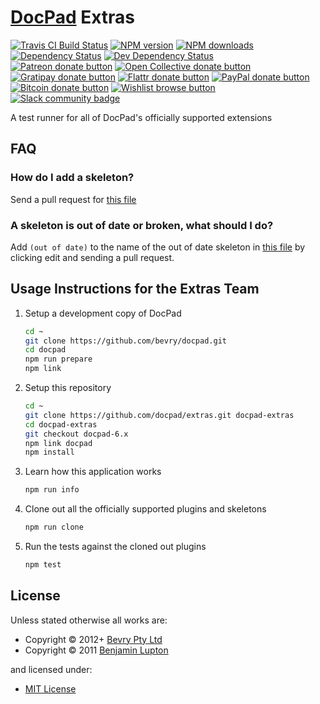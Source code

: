 # [DocPad](http://docpad.org) Extras

<!-- BADGES/ -->

<span class="badge-travisci"><a href="http://travis-ci.org/docpad/extras" title="Check this project's build status on TravisCI"><img src="https://img.shields.io/travis/docpad/extras/master.svg" alt="Travis CI Build Status" /></a></span>
<span class="badge-npmversion"><a href="https://npmjs.org/package/docpad-extras" title="View this project on NPM"><img src="https://img.shields.io/npm/v/docpad-extras.svg" alt="NPM version" /></a></span>
<span class="badge-npmdownloads"><a href="https://npmjs.org/package/docpad-extras" title="View this project on NPM"><img src="https://img.shields.io/npm/dm/docpad-extras.svg" alt="NPM downloads" /></a></span>
<span class="badge-daviddm"><a href="https://david-dm.org/docpad/extras" title="View the status of this project's dependencies on DavidDM"><img src="https://img.shields.io/david/docpad/extras.svg" alt="Dependency Status" /></a></span>
<span class="badge-daviddmdev"><a href="https://david-dm.org/docpad/extras#info=devDependencies" title="View the status of this project's development dependencies on DavidDM"><img src="https://img.shields.io/david/dev/docpad/extras.svg" alt="Dev Dependency Status" /></a></span>
<br class="badge-separator" />
<span class="badge-patreon"><a href="https://patreon.com/bevry" title="Donate to this project using Patreon"><img src="https://img.shields.io/badge/patreon-donate-yellow.svg" alt="Patreon donate button" /></a></span>
<span class="badge-opencollective"><a href="https://opencollective.com/bevry" title="Donate to this project using Open Collective"><img src="https://img.shields.io/badge/open%20collective-donate-yellow.svg" alt="Open Collective donate button" /></a></span>
<span class="badge-gratipay"><a href="https://www.gratipay.com/bevry" title="Donate weekly to this project using Gratipay"><img src="https://img.shields.io/badge/gratipay-donate-yellow.svg" alt="Gratipay donate button" /></a></span>
<span class="badge-flattr"><a href="https://flattr.com/profile/balupton" title="Donate to this project using Flattr"><img src="https://img.shields.io/badge/flattr-donate-yellow.svg" alt="Flattr donate button" /></a></span>
<span class="badge-paypal"><a href="https://bevry.me/paypal" title="Donate to this project using Paypal"><img src="https://img.shields.io/badge/paypal-donate-yellow.svg" alt="PayPal donate button" /></a></span>
<span class="badge-bitcoin"><a href="https://bevry.me/bitcoin" title="Donate once-off to this project using Bitcoin"><img src="https://img.shields.io/badge/bitcoin-donate-yellow.svg" alt="Bitcoin donate button" /></a></span>
<span class="badge-wishlist"><a href="https://bevry.me/wishlist" title="Buy an item on our wishlist for us"><img src="https://img.shields.io/badge/wishlist-donate-yellow.svg" alt="Wishlist browse button" /></a></span>
<br class="badge-separator" />
<span class="badge-slackin"><a href="https://slack.bevry.me" title="Join this project's slack community"><img src="https://slack.bevry.me/badge.svg" alt="Slack community badge" /></a></span>

<!-- /BADGES -->


A test runner for all of DocPad's officially supported extensions


## FAQ

### How do I add a skeleton?

Send a pull request for [this file](https://github.com/docpad/extras/blob/docpad-6.x/exchange.json)

### A skeleton is out of date or broken, what should I do?

Add `(out of date)` to the name of the out of date skeleton in [this file](https://github.com/docpad/extras/blob/docpad-6.x/exchange.json) by clicking edit and sending a pull request.


## Usage Instructions for the Extras Team

1. Setup a development copy of DocPad

	``` bash
	cd ~
	git clone https://github.com/bevry/docpad.git
	cd docpad
	npm run prepare
	npm link
	```

2. Setup this repository

	``` bash
	cd ~
	git clone https://github.com/docpad/extras.git docpad-extras
	cd docpad-extras
	git checkout docpad-6.x
	npm link docpad
	npm install
	```

3. Learn how this application works

	``` bash
	npm run info
	```

4. Clone out all the officially supported plugins and skeletons

	``` bash
	npm run clone
	```

5. Run the tests against the cloned out plugins

	``` bash
	npm test
	```

<!-- LICENSE/ -->

<h2>License</h2>

Unless stated otherwise all works are:

<ul><li>Copyright &copy; 2012+ <a href="http://bevry.me">Bevry Pty Ltd</a></li>
<li>Copyright &copy; 2011 <a href="http://balupton.com">Benjamin Lupton</a></li></ul>

and licensed under:

<ul><li><a href="http://spdx.org/licenses/MIT.html">MIT License</a></li></ul>

<!-- /LICENSE -->
